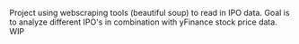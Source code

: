 Project using webscraping tools (beautiful soup) to read in IPO data. Goal is to analyze different IPO's in combination with yFinance stock price data. WIP

